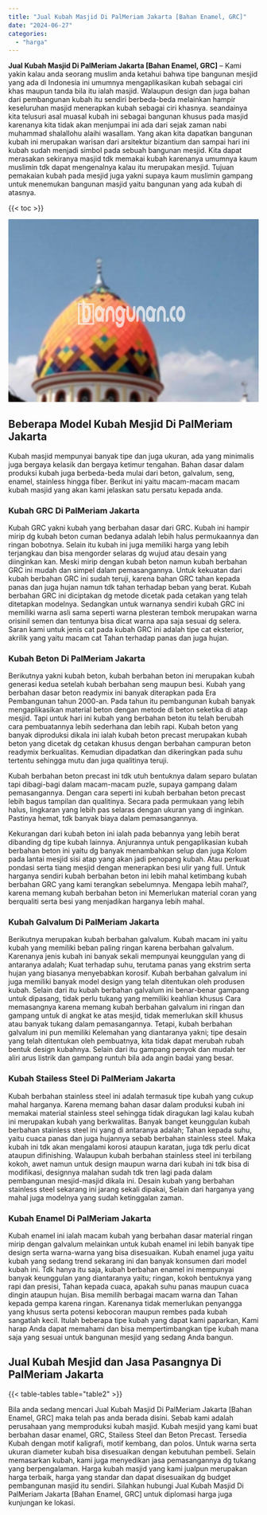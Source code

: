 ```yaml
---
title: "Jual Kubah Masjid Di PalMeriam Jakarta [Bahan Enamel, GRC]"
date: "2024-06-27"
categories: 
  - "harga"
---
```


**Jual Kubah Masjid Di PalMeriam Jakarta \[Bahan Enamel, GRC\]** – Kami yakin kalau anda seorang muslim anda ketahui bahwa tipe bangunan mesjid yang ada di Indonesia ini umumnya mengaplikasikan kubah sebagai ciri khas maupun tanda bila itu ialah masjid. Walaupun design dan juga bahan dari pembangunan kubah itu sendiri berbeda-beda melainkan hampir keseluruhan masjid menerapkan kubah sebagai ciri khasnya. seandainya kita telusuri asal muasal kubah ini sebagai bangunan khusus pada masjid karenanya kita tidak akan menjumpai ini ada dari sejak zaman nabi muhammad shalallohu alaihi wasallam. Yang akan kita dapatkan bangunan kubah ini merupakan warisan dari arsitektur bizantium dan sampai hari ini kubah sudah menjadi simbol pada sebuah bangunan mesjid. Kita dapat merasakan sekiranya masjid tdk memakai kubah karenanya umumnya kaum muslimin tdk dapat mengenalnya kalau itu merupakan mesjid. Tujuan pemakaian kubah pada mesjid juga yakni supaya kaum muslimin gampang untuk menemukan bangunan masjid yaitu bangunan yang ada kubah di atasnya.

{{< toc >}}

![Jual Kubah Masjid Di PalMeriam Jakarta [Bahan Enamel, GRC]](/images/jual-kubah-masjid-08.png)

## Beberapa Model Kubah Mesjid Di PalMeriam Jakarta

Kubah masjid mempunyai banyak tipe dan juga ukuran, ada yang minimalis juga bergaya kelasik dan bergaya ketimur tengahan. Bahan dasar dalam produksi kubah juga berbeda-beda mulai dari beton, galvalum, seng, enamel, stainless hingga fiber. Berikut ini yaitu macam-macam macam kubah masjid yang akan kami jelaskan satu persatu kepada anda.

### Kubah GRC Di PalMeriam Jakarta

Kubah GRC yakni kubah yang berbahan dasar dari GRC. Kubah ini hampir mirip dg kubah beton cuman bedanya adalah lebih halus permukaannya dan ringan bobotnya. Selain itu kubah ini juga memiliki harga yang lebih terjangkau dan bisa mengorder selaras dg wujud atau desain yang diinginkan kan. Meski mirip dengan kubah beton namun kubah berbahan GRC ini mudah dan simpel dalam pemasangannya. Untuk kekuatan dari kubah berbahan GRC ini sudah teruji, karena bahan GRC tahan kepada panas dan juga hujan namun tdk tahan terhadap beban yang berat. Kubah berbahan GRC ini diciptakan dg metode dicetak pada cetakan yang telah ditetapkan modelnya. Sedangkan untuk warnanya sendiri kubah GRC ini memiliki warna asli sama seperti warna plesteran tembok merupakan warna orisinil semen dan tentunya bisa dicat warna apa saja sesuai dg selera. Saran kami untuk jenis cat pada kubah GRC ini adalah tipe cat eksterior, akrilik yang yaitu macam cat Tahan terhadap panas dan juga hujan.

### Kubah Beton Di PalMeriam Jakarta

Berikutnya yakni kubah beton, kubah berbahan beton ini merupakan kubah generasi kedua setelah kubah berbahan seng maupun besi. Kubah yang berbahan dasar beton readymix ini banyak diterapkan pada Era Pembangunan tahun 2000-an. Pada tahun itu pembangunan kubah banyak mengaplikasikan material beton dengan metode di beton seketika di atap mesjid. Tapi untuk hari ini kubah yang berbahan beton itu telah berubah cara pembuatannya lebih sederhana dan lebih rapi. Kubah beton yang banyak diproduksi dikala ini ialah kubah beton precast merupakan kubah beton yang dicetak dg cetakan khusus dengan berbahan campuran beton readymix berkualitas. Kemudian dipadatkan dan dikeringkan pada suhu tertentu sehingga mutu dan juga qualitinya teruji.

Kubah berbahan beton precast ini tdk utuh bentuknya dalam separo bulatan tapi dibagi-bagi dalam macam-macam puzle, supaya gampang dalam pemasangannya. Dengan cara seperti ini kubah berbahan beton precast lebih bagus tampilan dan qualitinya. Secara pada permukaan yang lebih halus, lingkaran yang lebih pas selaras dengan ukuran yang di inginkan. Pastinya hemat, tdk banyak biaya dalam pemasangannya.

Kekurangan dari kubah beton ini ialah pada bebannya yang lebih berat dibanding dg tipe kubah lainnya. Anjurannya untuk pengaplikasian kubah berbahan beton ini yaitu dg banyak menambahkan selup dan juga Kolom pada lantai mesjid sisi atap yang akan jadi penopang kubah. Atau perkuat pondasi serta tiang mesjid dengan menerapkan besi ulir yang full. Untuk harganya sendiri kubah berbahan beton ini lebih mahal ketimbang kubah berbahan GRC yang kami terangkan sebelumnya. Mengapa lebih mahal?, karena memang kubah berbahan beton ini Memerlukan material coran yang berqualiti serta besi yang menjadikan harganya lebih mahal.

### Kubah Galvalum Di PalMeriam Jakarta

Berikutnya merupakan kubah berbahan galvalum. Kubah macam ini yaitu kubah yang memiliki beban paling ringan karena berbahan galvalum. Karenanya jenis kubah ini banyak sekali mempunyai keunggulan yang di antaranya adalah; Kuat terhadap suhu, terutama panas yang ekstrim serta hujan yang biasanya menyebabkan korosif. Kubah berbahan galvalum ini juga memiliki banyak model design yang telah ditentukan oleh produsen kubah. Selain dari itu kubah berbahan galvalum ini benar-benar gampang untuk dipasang, tidak perlu tukang yang memiliki keahlian khusus Cara memasangnya karena memang kubah berbahan galvalum ini ringan dan gampang untuk di angkat ke atas mesjid, tidak memerlukan skill khusus atau banyak tukang dalam pemasangannya. Tetapi, kubah berbahan galvalum ini pun memiliki Kelemahan yang diantaranya yakni; tipe desain yang telah ditentukan oleh pembuatnya, kita tidak dapat merubah rubah bentuk design kubahnya. Selain dari itu gampang penyok dan mudah ter aliri arus listrik dan gampang runtuh bila ada angin badai yang besar.

### Kubah Stailess Steel Di PalMeriam Jakarta

Kubah berbahan stainless steel ini adalah termasuk tipe kubah yang cukup mahal harganya. Karena memang bahan dasar dalam produksi kubah ini memakai material stainless steel sehingga tidak diragukan lagi kalau kubah ini merupakan kubah yang berkwalitas. Banyak banget keunggulan kubah berbahan stainless steel ini yang di antaranya adalah; Tahan kepada suhu, yaitu cuaca panas dan juga hujannya sebab berbahan stainless steel. Maka kubah ini tdk akan mengalami korosi ataupun karatan, juga tdk perlu dicat ataupun difinishing. Walaupun kubah berbahan stainless steel ini terbilang kokoh, awet namun untuk design maupun warna dari kubah ini tdk bisa di modifikasi, designnya malahan sudah tdk tren lagi pada dalam pembangunan mesjid-masjid dikala ini. Desain kubah yang berbahan stainless steel sekarang ini jarang sekali dipakai, Selain dari harganya yang mahal juga modelnya yang sudah ketinggalan zaman.

### Kubah Enamel Di PalMeriam Jakarta

Kubah enamel ini ialah macam kubah yang berbahan dasar material ringan mirip dengan galvalum melainkan untuk kubah enamel ini lebih banyak tipe design serta warna-warna yang bisa disesuaikan. Kubah enamel juga yaitu kubah yang sedang trend sekarang ini dan banyak konsumen dari model kubah ini. Tdk hanya itu saja, kubah berbahan enamel ini mempunyai banyak keunggulan yang diantaranya yaitu; ringan, kokoh bentuknya yang rapi dan presisi, Tahan kepada cuaca, apakah suhu panas maupun cuaca dingin ataupun hujan. Bisa memilih berbagai macam warna dan Tahan kepada gempa karena ringan. Karenanya tidak memerlukan penyangga yang khusus serta potensi kebocoran maupun rembes pada kubah sangatlah kecil. Itulah beberapa tipe kubah yang dapat kami paparkan, Kami harap Anda dapat memahami dan bisa mempertimbangkan tipe kubah mana saja yang sesuai untuk bangunan mesjid yang sedang Anda bangun.

## Jual Kubah Mesjid dan Jasa Pasangnya Di PalMeriam Jakarta

{{< table-tables table="table2" >}}

Bila anda sedang mencari Jual Kubah Masjid Di PalMeriam Jakarta \[Bahan Enamel, GRC\] maka telah pas anda berada disini. Sebab kami adalah perusahaan yang memproduksi kubah masjid. Kubah mesjid yang kami buat berbahan dasar enamel, GRC, Stailess Steel dan Beton Precast. Tersedia Kubah dengan motif kaligrafi, motif kembang, dan polos. Untuk warna serta ukuran diameter kubah bisa disesuaikan dengan kebutuhan pembeli. Selain memasarkan kubah, kami juga menyedikan jasa pemasangannya dg tukang yang berpengalaman. Harga kubah masjid yang kami jualpun merupakan harga terbaik, harga yang standar dan dapat disesuaikan dg budget pembangunan masjid itu sendiri. Silahkan hubungi Jual Kubah Masjid Di PalMeriam Jakarta \[Bahan Enamel, GRC\] untuk diplomasi harga juga kunjungan ke lokasi.
